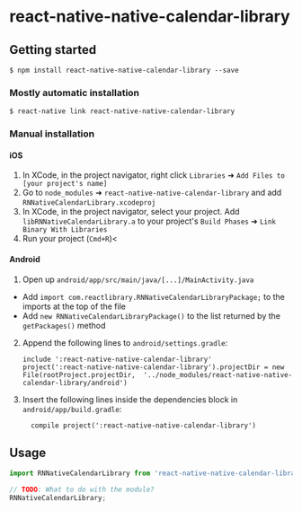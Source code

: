 
# react-native-native-calendar-library

## Getting started

`$ npm install react-native-native-calendar-library --save`

### Mostly automatic installation

`$ react-native link react-native-native-calendar-library`

### Manual installation


#### iOS

1. In XCode, in the project navigator, right click `Libraries` ➜ `Add Files to [your project's name]`
2. Go to `node_modules` ➜ `react-native-native-calendar-library` and add `RNNativeCalendarLibrary.xcodeproj`
3. In XCode, in the project navigator, select your project. Add `libRNNativeCalendarLibrary.a` to your project's `Build Phases` ➜ `Link Binary With Libraries`
4. Run your project (`Cmd+R`)<

#### Android

1. Open up `android/app/src/main/java/[...]/MainActivity.java`
  - Add `import com.reactlibrary.RNNativeCalendarLibraryPackage;` to the imports at the top of the file
  - Add `new RNNativeCalendarLibraryPackage()` to the list returned by the `getPackages()` method
2. Append the following lines to `android/settings.gradle`:
  	```
  	include ':react-native-native-calendar-library'
  	project(':react-native-native-calendar-library').projectDir = new File(rootProject.projectDir, 	'../node_modules/react-native-native-calendar-library/android')
  	```
3. Insert the following lines inside the dependencies block in `android/app/build.gradle`:
  	```
      compile project(':react-native-native-calendar-library')
  	```


## Usage
```javascript
import RNNativeCalendarLibrary from 'react-native-native-calendar-library';

// TODO: What to do with the module?
RNNativeCalendarLibrary;
```
  
